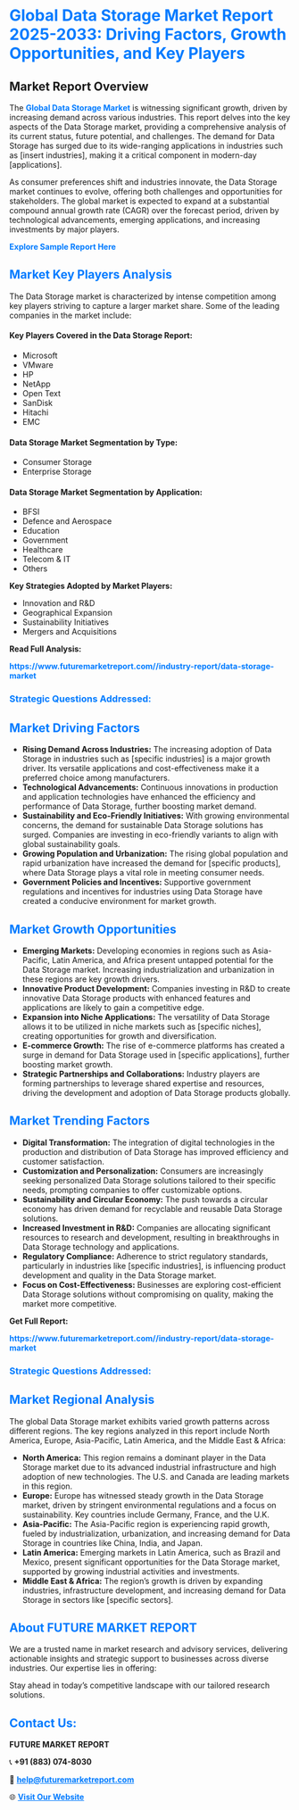 <h1 style="color: #007BFF;">Global Data Storage Market Report 2025-2033: Driving Factors, Growth Opportunities, and Key Players</h1>

<section id="overview">
<h2>Market Report Overview</h2>
<p>The <a href="https://www.futuremarketreport.com//industry-report/data-storage-market" style="color: #007BFF; text-decoration: none;"><strong>Global Data Storage Market</strong></a> is witnessing significant growth, driven by increasing demand across various industries. This report delves into the key aspects of the Data Storage market, providing a comprehensive analysis of its current status, future potential, and challenges. The demand for Data Storage has surged due to its wide-ranging applications in industries such as [insert industries], making it a critical component in modern-day [applications].</p>
<p>As consumer preferences shift and industries innovate, the Data Storage market continues to evolve, offering both challenges and opportunities for stakeholders. The global market is expected to expand at a substantial compound annual growth rate (CAGR) over the forecast period, driven by technological advancements, emerging applications, and increasing investments by major players.</p>
</section>

<section id="overview">
<p><a href="https://www.futuremarketreport.com//request-sample/reportId=54323" style="color: #007BFF; text-decoration: none;"><strong>Explore Sample Report Here</strong></a></p>
</section>

<section id="key-players">
<h2 style="color: #007BFF;">Market Key Players Analysis</h2>
<p>The Data Storage market is characterized by intense competition among key players striving to capture a larger market share. Some of the leading companies in the market include:</p>
<h4>Key Players Covered in the Data Storage Report:</h4>
<ul><li>Microsoft</li><li>VMware</li><li>HP</li><li>NetApp</li><li>Open Text</li><li>SanDisk</li><li>Hitachi</li><li>EMC</li></ul>
<h4>Data Storage Market Segmentation by Type:</h4>
<ul><li>Consumer Storage</li><li>Enterprise Storage</li></ul>

<h4>Data Storage Market Segmentation by Application:</h4>
<ul><li>BFSI</li><li>Defence and Aerospace</li><li>Education</li><li>Government</li><li>Healthcare</li><li>Telecom &amp; IT</li><li>Others</li></ul>
<p><strong>Key Strategies Adopted by Market Players:</strong></p>
<ul>
<li>Innovation and R&D</li>
<li>Geographical Expansion</li>
<li>Sustainability Initiatives</li>
<li>Mergers and Acquisitions</li>
</ul>
</section>

<section>
<p><strong>Read Full Analysis: </strong></p><a href="https://www.futuremarketreport.com//industry-report/data-storage-market" style="color: #007BFF; text-decoration: none;"><strong>https://www.futuremarketreport.com//industry-report/data-storage-market</strong></a>
<h3 style="color: #007BFF;">Strategic Questions Addressed:</h3>
</section>

<section id="driving-factors">
<h2 style="color: #007BFF;">Market Driving Factors</h2>
<ul>
<li><strong>Rising Demand Across Industries:</strong> The increasing adoption of Data Storage in industries such as [specific industries] is a major growth driver. Its versatile applications and cost-effectiveness make it a preferred choice among manufacturers.</li>
<li><strong>Technological Advancements:</strong> Continuous innovations in production and application technologies have enhanced the efficiency and performance of Data Storage, further boosting market demand.</li>
<li><strong>Sustainability and Eco-Friendly Initiatives:</strong> With growing environmental concerns, the demand for sustainable Data Storage solutions has surged. Companies are investing in eco-friendly variants to align with global sustainability goals.</li>
<li><strong>Growing Population and Urbanization:</strong> The rising global population and rapid urbanization have increased the demand for [specific products], where Data Storage plays a vital role in meeting consumer needs.</li>
<li><strong>Government Policies and Incentives:</strong> Supportive government regulations and incentives for industries using Data Storage have created a conducive environment for market growth.</li>
</ul>
</section>

<section id="growth-opportunities">
<h2 style="color: #007BFF;">Market Growth Opportunities</h2>
<ul>
<li><strong>Emerging Markets:</strong> Developing economies in regions such as Asia-Pacific, Latin America, and Africa present untapped potential for the Data Storage market. Increasing industrialization and urbanization in these regions are key growth drivers.</li>
<li><strong>Innovative Product Development:</strong> Companies investing in R&D to create innovative Data Storage products with enhanced features and applications are likely to gain a competitive edge.</li>
<li><strong>Expansion into Niche Applications:</strong> The versatility of Data Storage allows it to be utilized in niche markets such as [specific niches], creating opportunities for growth and diversification.</li>
<li><strong>E-commerce Growth:</strong> The rise of e-commerce platforms has created a surge in demand for Data Storage used in [specific applications], further boosting market growth.</li>
<li><strong>Strategic Partnerships and Collaborations:</strong> Industry players are forming partnerships to leverage shared expertise and resources, driving the development and adoption of Data Storage products globally.</li>
</ul>
</section>

<section id="trending-factors">
<h2 style="color: #007BFF;">Market Trending Factors</h2>
<ul>
<li><strong>Digital Transformation:</strong> The integration of digital technologies in the production and distribution of Data Storage has improved efficiency and customer satisfaction.</li>
<li><strong>Customization and Personalization:</strong> Consumers are increasingly seeking personalized Data Storage solutions tailored to their specific needs, prompting companies to offer customizable options.</li>
<li><strong>Sustainability and Circular Economy:</strong> The push towards a circular economy has driven demand for recyclable and reusable Data Storage solutions.</li>
<li><strong>Increased Investment in R&D:</strong> Companies are allocating significant resources to research and development, resulting in breakthroughs in Data Storage technology and applications.</li>
<li><strong>Regulatory Compliance:</strong> Adherence to strict regulatory standards, particularly in industries like [specific industries], is influencing product development and quality in the Data Storage market.</li>
<li><strong>Focus on Cost-Effectiveness:</strong> Businesses are exploring cost-efficient Data Storage solutions without compromising on quality, making the market more competitive.</li>
</ul>
</section>

<section>
<p><strong>Get Full Report: </strong></p><a href="https://www.futuremarketreport.com//industry-report/data-storage-market" style="color: #007BFF; text-decoration: none;"><strong>https://www.futuremarketreport.com//industry-report/data-storage-market</strong></a>
<h3 style="color: #007BFF;">Strategic Questions Addressed:</h3>
</section>


<section id="regional-analysis">
<h2 style="color: #007BFF;">Market Regional Analysis</h2>
<p>The global Data Storage market exhibits varied growth patterns across different regions. The key regions analyzed in this report include North America, Europe, Asia-Pacific, Latin America, and the Middle East & Africa:</p>
<ul>
<li><strong>North America:</strong> This region remains a dominant player in the Data Storage market due to its advanced industrial infrastructure and high adoption of new technologies. The U.S. and Canada are leading markets in this region.</li>
<li><strong>Europe:</strong> Europe has witnessed steady growth in the Data Storage market, driven by stringent environmental regulations and a focus on sustainability. Key countries include Germany, France, and the U.K.</li>
<li><strong>Asia-Pacific:</strong> The Asia-Pacific region is experiencing rapid growth, fueled by industrialization, urbanization, and increasing demand for Data Storage in countries like China, India, and Japan.</li>
<li><strong>Latin America:</strong> Emerging markets in Latin America, such as Brazil and Mexico, present significant opportunities for the Data Storage market, supported by growing industrial activities and investments.</li>
<li><strong>Middle East & Africa:</strong> The region’s growth is driven by expanding industries, infrastructure development, and increasing demand for Data Storage in sectors like [specific sectors].</li>
</ul>
</section>

<footer>
<h2 style="color: #007BFF;">About FUTURE MARKET REPORT</h2>
<p>We are a trusted name in market research and advisory services, delivering actionable insights and strategic support to businesses across diverse industries. Our expertise lies in offering:</p>

<p>Stay ahead in today’s competitive landscape with our tailored research solutions.</p>

<h2 style="color: #007BFF;">Contact Us:</h2>
<p><strong>FUTURE MARKET REPORT</strong></p>
<p>📞 <strong>+91 (883) 074-8030</strong></p>
<p>📧 <strong><a href="mailto:help@futuremarketreport.com" style="color: #007BFF;">help@futuremarketreport.com</a></strong></p>
<p>🌐 <strong><a href="https://www.futuremarketreport.com/" style="color: #007BFF;">Visit Our Website</a></strong></p>
</footer>